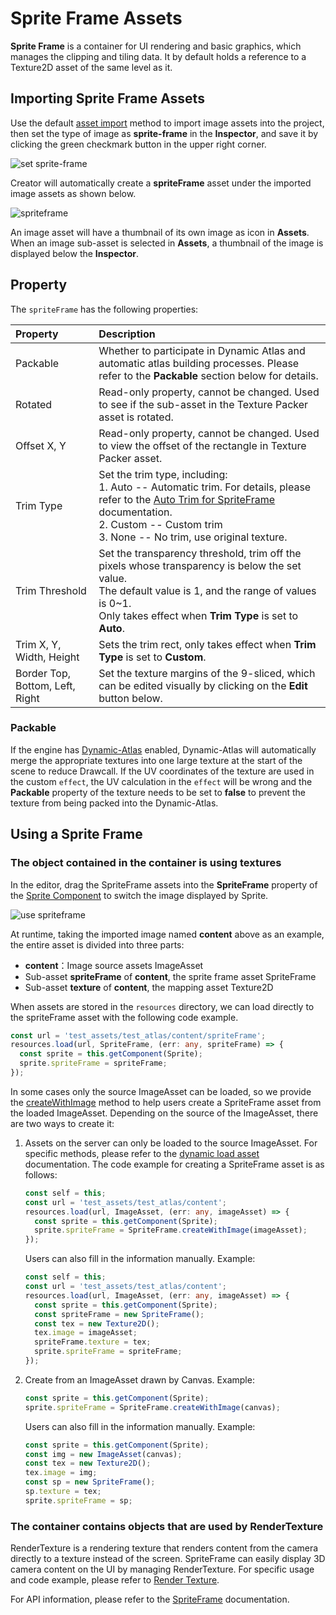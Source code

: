 # Sprite Frame Assets

**Sprite Frame** is a container for UI rendering and basic graphics, which manages the clipping and tiling data. It by default holds a reference to a Texture2D asset of the same level as it.

## Importing Sprite Frame Assets

Use the default [asset import](asset-workflow.md) method to import image assets into the project, then set the type of image as **sprite-frame** in the **Inspector**, and save it by clicking the green checkmark button in the upper right corner.

![set sprite-frame](sprite-frame/set-spriteframe.png)

Creator will automatically create a **spriteFrame** asset under the imported image assets as shown below.

![spriteframe](sprite-frame/spriteframe.png)

An image asset will have a thumbnail of its own image as icon in **Assets**. When an image sub-asset is selected in **Assets**, a thumbnail of the image is displayed below the **Inspector**.

## Property

The `spriteFrame` has the following properties:

| Property | Description |
| :--- | :--- |
| Packable | Whether to participate in Dynamic Atlas and automatic atlas building processes. Please refer to the **Packable** section below for details. |
| Rotated  | Read-only property, cannot be changed. Used to see if the sub-asset in the Texture Packer asset is rotated. |
| Offset X, Y | Read-only property, cannot be changed. Used to view the offset of the rectangle in Texture Packer asset. |
| Trim Type | Set the trim type, including:<br>1. Auto -- Automatic trim. For details, please refer to the [Auto Trim for SpriteFrame](../ui-system/components/engine/trim.md) documentation.<br>2. Custom -- Custom trim<br>3. None -- No trim, use original texture. |
| Trim Threshold | Set the transparency threshold, trim off the pixels whose transparency is below the set value.<br>The default value is 1, and the range of values is 0~1.<br>Only takes effect when **Trim Type** is set to **Auto**.  |
| Trim X, Y, Width, Height | Sets the trim rect, only takes effect when **Trim Type** is set to **Custom**. |
| Border Top, Bottom, Left, Right | Set the texture margins of the 9-sliced, which can be edited visually by clicking on the **Edit** button below.  |

### Packable

If the engine has [Dynamic-Atlas](../advanced-topics/dynamic-atlas.md) enabled, Dynamic-Atlas will automatically merge the appropriate textures into one large texture at the start of the scene to reduce Drawcall. If the UV coordinates of the texture are used in the custom `effect`, the UV calculation in the `effect` will be wrong and the **Packable** property of the texture needs to be set to **false** to prevent the texture from being packed into the Dynamic-Atlas.

## Using a Sprite Frame

### The object contained in the container is using textures

In the editor, drag the SpriteFrame assets into the **SpriteFrame** property of the [Sprite Component](../ui-system/components/editor/sprite.md) to switch the image displayed by Sprite.

![use spriteframe](sprite-frame/use-spriteframe.png)

At runtime, taking the imported image named **content** above as an example, the entire asset is divided into three parts:

- **content**：Image source assets ImageAsset
- Sub-asset **spriteFrame** of **content**, the sprite frame asset SpriteFrame
- Sub-asset **texture** of **content**, the mapping asset Texture2D

When assets are stored in the `resources` directory, we can load directly to the spriteFrame asset with the following code example.

```typescript
const url = 'test_assets/test_atlas/content/spriteFrame';
resources.load(url, SpriteFrame, (err: any, spriteFrame) => {
  const sprite = this.getComponent(Sprite);
  sprite.spriteFrame = spriteFrame;
});
```

In some cases only the source ImageAsset can be loaded, so we provide the [createWithImage](__APIDOC__/en/class/SpriteFrame?id=createWithImage) method to help users create a SpriteFrame asset from the loaded ImageAsset. Depending on the source of the ImageAsset, there are two ways to create it:

1. Assets on the server can only be loaded to the source ImageAsset. For specific methods, please refer to the [dynamic load asset](./dynamic-load-resources.md) documentation. The code example for creating a SpriteFrame asset is as follows:

    ```typescript
    const self = this;
    const url = 'test_assets/test_atlas/content';
    resources.load(url, ImageAsset, (err: any, imageAsset) => {
      const sprite = this.getComponent(Sprite);
      sprite.spriteFrame = SpriteFrame.createWithImage(imageAsset);
    });
    ```

    Users can also fill in the information manually. Example:

    ```typescript
    const self = this;
    const url = 'test_assets/test_atlas/content';
    resources.load(url, ImageAsset, (err: any, imageAsset) => {
      const sprite = this.getComponent(Sprite);
      const spriteFrame = new SpriteFrame();
      const tex = new Texture2D();
      tex.image = imageAsset;
      spriteFrame.texture = tex;
      sprite.spriteFrame = spriteFrame;
    });
    ```

2. Create from an ImageAsset drawn by Canvas. Example:

    ```typescript
    const sprite = this.getComponent(Sprite);
    sprite.spriteFrame = SpriteFrame.createWithImage(canvas);
    ```

    Users can also fill in the information manually. Example:

     ```typescript
    const sprite = this.getComponent(Sprite);
    const img = new ImageAsset(canvas);
    const tex = new Texture2D();
    tex.image = img;
    const sp = new SpriteFrame();
    sp.texture = tex;
    sprite.spriteFrame = sp;
    ```

### The container contains objects that are used by RenderTexture

RenderTexture is a rendering texture that renders content from the camera directly to a texture instead of the screen. SpriteFrame can easily display 3D camera content on the UI by managing RenderTexture. For specific usage and code example, please refer to [Render Texture](render-texture.md).

For API information, please refer to the [SpriteFrame](__APIDOC__/en/class/SpriteFrame) documentation.
